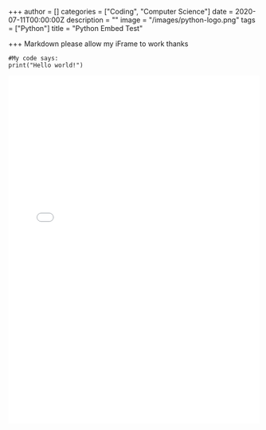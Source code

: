 +++
author = []
categories = ["Coding", "Computer Science"]
date = 2020-07-11T00:00:00Z
description = ""
image = "/images/python-logo.png"
tags = ["Python"]
title = "Python Embed Test"

+++
Markdown please allow my iFrame to work thanks

    #My code says:
    print("Hello world!")

<span class="tablewrapper" markdown="1">

<iframe height="700px" width="100%" src="[https://repl.it/@timothycdc/ConcreteVictoriousTab?lite=true](https://repl.it/@timothycdc/ConcreteVictoriousTab?lite=true "https://repl.it/@timothycdc/ConcreteVictoriousTab?lite=true")" scrolling="no" frameborder="no" allowtransparency="true" allowfullscreen="true" sandbox="allow-forms allow-pointer-lock allow-popups allow-same-origin allow-scripts allow-modals"></iframe>

</span>